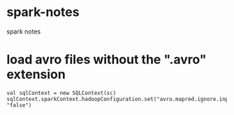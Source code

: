 # spark-notes
spark notes


#  load avro files without the ".avro" extension

```
val sqlContext = new SQLContext(sc)
sqlContext.sparkContext.hadoopConfiguration.set("avro.mapred.ignore.inputs.without.extension", "false")
```
